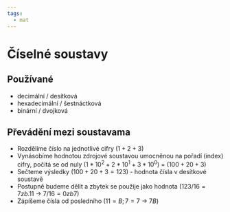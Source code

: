 ```yaml
---
tags:
  - mat
---
```

# Číselné soustavy
## Používané
- decimální / desítková
- hexadecimální / šestnáctková
- binární / dvojková

## Převádění mezi soustavama
- Rozdělíme číslo na jednotlivé cifry ($1 + 2 + 3$)
- Vynásobíme hodnotou zdrojové soustavou umocněnou na pořadí (index) cifry, počítá se od nuly ($1*10^2 + 2*10^1 + 3*10^0$) = ($100 + 20 + 3$)
- Sečteme výsledky ($100 + 20 + 3 = 123$) - hodnota čísla v desítkové soustavě
- Postupně budeme dělit a zbytek se použije jako hodnota ($123 / 16 = 7 zb. 11$ -> $7 / 16 = 0 zb 7$)
- Zápíšeme čísla od posledního ($11 = B; 7 = 7$ -> $7B$)